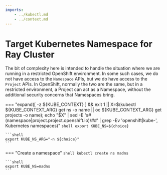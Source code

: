 ```yaml
---
imports:
    - ../kubectl.md
    - ../context.md
---
```


# Target Kubernetes Namespace for Ray Cluster

The bit of complexity here is intended to handle the situation where
we are running in a restricted OpenShift environment. In some such
cases, we do not have access to the `Namespace` APIs, but we do have
access to the `Project` APIs. In OpenShift, normally the two are the
same, but in a restricted environment, a Project can act as a
Namespace, without the additional security concerns that Namespaces
bring.

=== "expand([ -z ${KUBE_CONTEXT} ] && exit 1 || X=$(kubectl ${KUBE_CONTEXT_ARG} get ns -o name || oc ${KUBE_CONTEXT_ARG} get projects -o name); echo "$X" | sed -E 's#(namespace|project\.project\.openshift\.io)/##' | grep -Ev 'openshift|kube-', Kubernetes namespaces)"
    ```shell
    export KUBE_NS=${choice}
    ```

    ```shell
    export KUBE_NS_ARG="-n ${choice}"
    ```

=== "Create a namespace"
    ```shell
    kubectl create ns madns
    ```
    
    ```shell
    export KUBE_NS=madns
    ```
    
